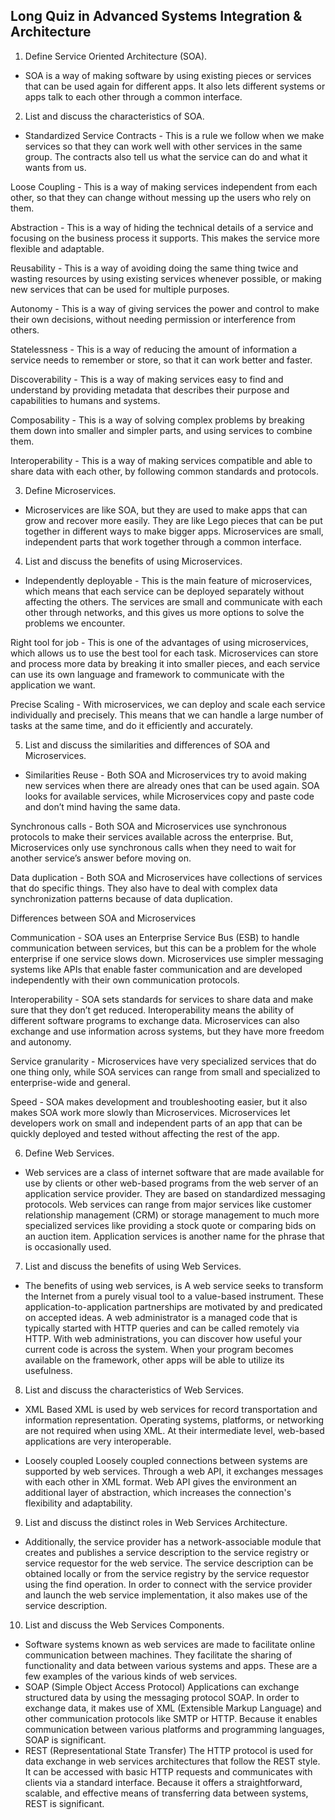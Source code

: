 ## Long Quiz in Advanced Systems Integration & Architecture
1. Define Service Oriented Architecture (SOA).
- SOA is a way of making software by using existing pieces or services that can be used again for different apps. It also lets different systems or apps talk to each other through a common interface.

2. List and discuss the characteristics of SOA.
- Standardized Service Contracts - This is a rule we follow when we make services so that they can work well with other services in the same group. The contracts also tell us what the service can do and what it wants from us.

Loose Coupling - This is a way of making services independent from each other, so that they can change without messing up the users who rely on them.

Abstraction - This is a way of hiding the technical details of a service and focusing on the business process it supports. This makes the service more flexible and adaptable.

Reusability - This is a way of avoiding doing the same thing twice and wasting resources by using existing services whenever possible, or making new services that can be used for multiple purposes.

Autonomy - This is a way of giving services the power and control to make their own decisions, without needing permission or interference from others.

Statelessness - This is a way of reducing the amount of information a service needs to remember or store, so that it can work better and faster.

Discoverability - This is a way of making services easy to find and understand by providing metadata that describes their purpose and capabilities to humans and systems.

Composability - This is a way of solving complex problems by breaking them down into smaller and simpler parts, and using services to combine them.

Interoperability - This is a way of making services compatible and able to share data with each other, by following common standards and protocols.

3. Define Microservices.
- Microservices are like SOA, but they are used to make apps that can grow and recover more easily. They are like Lego pieces that can be put together in different ways to make bigger apps. Microservices are small, independent parts that work together through a common interface. 

4. List and discuss the benefits of using Microservices.
- Independently deployable - This is the main feature of microservices, which means that each service can be deployed separately without affecting the others. The services are small and communicate with each other through networks, and this gives us more options to solve the problems we encounter.

Right tool for job - This is one of the advantages of using microservices, which allows us to use the best tool for each task. Microservices can store and process more data by breaking it into smaller pieces, and each service can use its own language and framework to communicate with the application we want.

Precise Scaling - With microservices, we can deploy and scale each service individually and precisely. This means that we can handle a large number of tasks at the same time, and do it efficiently and accurately.

5. List and discuss the similarities and differences of SOA and Microservices.
- Similarities Reuse - Both SOA and Microservices try to avoid making new services when there are already ones that can be used again. SOA looks for available services, while Microservices copy and paste code and don’t mind having the same data.

Synchronous calls - Both SOA and Microservices use synchronous protocols to make their services available across the enterprise. But, Microservices only use synchronous calls when they need to wait for another service’s answer before moving on.

Data duplication - Both SOA and Microservices have collections of services that do specific things. They also have to deal with complex data synchronization patterns because of data duplication.

Differences between SOA and Microservices

Communication - SOA uses an Enterprise Service Bus (ESB) to handle communication between services, but this can be a problem for the whole enterprise if one service slows down. Microservices use simpler messaging systems like APIs that enable faster communication and are developed independently with their own communication protocols.

Interoperability - SOA sets standards for services to share data and make sure that they don’t get reduced. Interoperability means the ability of different software programs to exchange data. Microservices can also exchange and use information across systems, but they have more freedom and autonomy.

Service granularity - Microservices have very specialized services that do one thing only, while SOA services can range from small and specialized to enterprise-wide and general.

Speed - SOA makes development and troubleshooting easier, but it also makes SOA work more slowly than Microservices. Microservices let developers work on small and independent parts of an app that can be quickly deployed and tested without affecting the rest of the app.

6. Define Web Services.
- Web services are a class of internet software that are made available for use by clients or other web-based programs from the web server of an application service provider. They are based on standardized messaging protocols.
Web services can range from major services like customer relationship management (CRM) or storage management to much more specialized services like providing a stock quote or comparing bids on an auction item. Application services is another name for the phrase that is occasionally used.

7. List and discuss the benefits of using Web Services.
- The benefits of using web services, is A web service seeks to transform the Internet from a purely visual tool to a value-based instrument. These application-to-application partnerships are motivated by and predicated on accepted ideas. A web administrator is a managed code that is typically started with HTTP queries and can be called remotely via HTTP. With web administrations, you can discover how useful your current code is across the system. When your program becomes available on the framework, other apps will be able to utilize its usefulness. 


8. List and discuss the characteristics of Web Services.
- XML Based
XML is used by web services for record transportation and information representation. Operating systems, platforms, or networking are not required when using XML. At their intermediate level, web-based applications are very interoperable.

- Loosely coupled
Loosely coupled connections between systems are supported by web services. Through a web API, it exchanges messages with each other in XML format. Web API gives the environment an additional layer of abstraction, which increases the connection's flexibility and adaptability.

9. List and discuss the distinct roles in Web Services Architecture.
- Additionally, the service provider has a network-associable module that creates and publishes a service description to the service registry or service requestor for the web service. The service description can be obtained locally or from the service registry by the service requestor using the find operation. In order to connect with the service provider and launch the web service implementation, it also makes use of the service description.

10. List and discuss the Web Services Components.
- Software systems known as web services are made to facilitate online communication between machines. They facilitate the sharing of functionality and data between various systems and apps. These are a few examples of the various kinds of web services. 
- SOAP (Simple Object Access Protocol)
Applications can exchange structured data by using the messaging protocol SOAP. In order to exchange data, it makes use of XML (Extensible Markup Language) and other communication protocols like SMTP or HTTP. Because it enables communication between various platforms and programming languages, SOAP is significant.
- REST (Representational State Transfer)
The HTTP protocol is used for data exchange in web services architectures that follow the REST style. It can be accessed with basic HTTP requests and communicates with clients via a standard interface. Because it offers a straightforward, scalable, and effective means of transferring data between systems, REST is significant.
